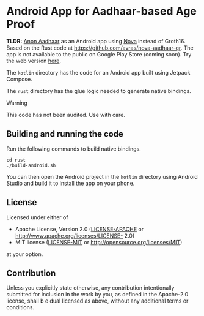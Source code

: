 # Android App for Aadhaar-based Age Proof 

**TLDR:** [Anon Aadhaar](https://pse.dev/en/projects/anon-aadhaar) as an Android app using [Nova](https://github.com/microsoft/Nova) instead of Groth16. Based on the Rust code at https://github.com/avras/nova-aadhaar-qr. The app is not available to the public on Google Play Store (coming soon). Try the web version [here](https://age-proof.vercel.app/).

The `kotlin` directory has the code for an Android app built using Jetpack Compose.

The `rust` directory has the glue logic needed to generate native bindings.

> [!WARNING]
> This code has not been audited. Use with care.

## Building and running the code
Run the following commands to build native bindings.

```
cd rust
./build-android.sh
```
You can then open the Android project in the `kotlin` directory using Android Studio and build it to install the app on your phone.

## License

Licensed under either of

 * Apache License, Version 2.0
   ([LICENSE-APACHE](LICENSE-APACHE) or http://www.apache.org/licenses/LICENSE-
2.0)
 * MIT license
   ([LICENSE-MIT](LICENSE-MIT) or http://opensource.org/licenses/MIT)

at your option.

## Contribution

Unless you explicitly state otherwise, any contribution intentionally submitted
for inclusion in the work by you, as defined in the Apache-2.0 license, shall b
e
dual licensed as above, without any additional terms or conditions.
